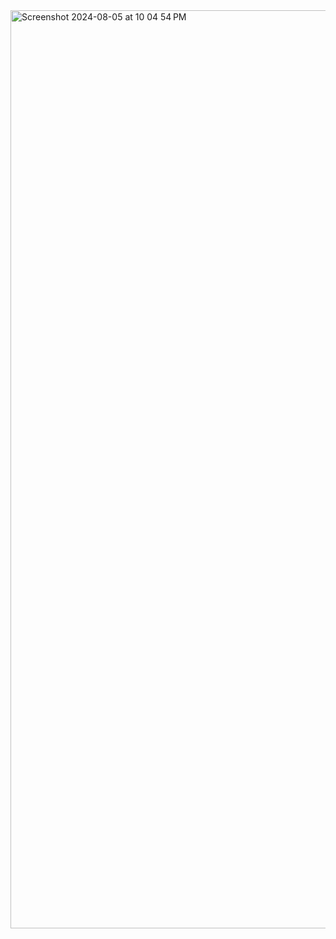 <img width="1469" alt="Screenshot 2024-08-05 at 10 04 54 PM" src="https://github.com/user-attachments/assets/46e58a96-69d6-4cf8-904d-b60a64b4f068">
